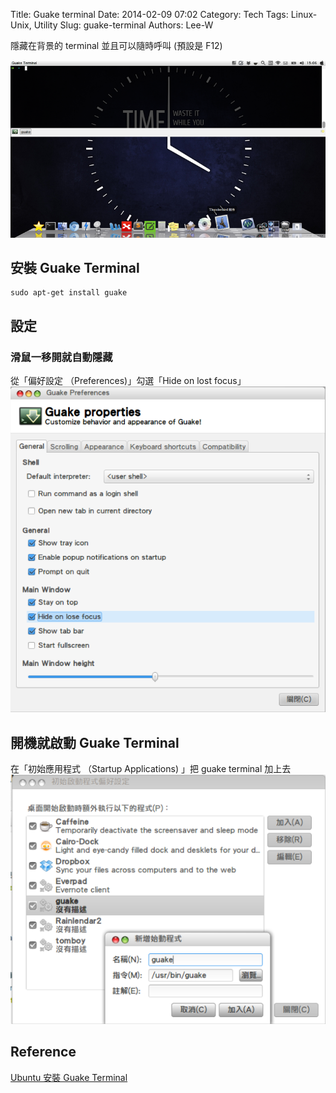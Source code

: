 Title: Guake terminal
Date: 2014-02-09 07:02
Category: Tech
Tags: Linux-Unix, Utility
Slug: guake-terminal
Authors: Lee-W

隱藏在背景的 terminal
並且可以隨時呼叫 (預設是 F12)

<!--more-->

![1_guake](/images/posts-image/2014-02-09-guake-terminal/0L95Qtg.png)

## 安裝 Guake Terminal

```shell
sudo apt-get install guake
```

## 設定

### 滑鼠一移開就自動隱藏
從「偏好設定 （Preferences)」勾選「Hide on lost focus」
![2_hide on focus](/images/posts-image/2014-02-09-guake-terminal/Ibp8MX0.png)

## 開機就啟動 Guake Terminal

在「初始應用程式 （Startup Applications) 」把 guake terminal 加上去
![3_guake start up](/images/posts-image/2014-02-09-guake-terminal/sYQ6Klw.png)

## Reference

[Ubuntu 安裝 Guake Terminal](http://www.arthurtoday.com/2012/08/ubuntu-install-guake-terminal.html#.UvcpWx9KiXo)
